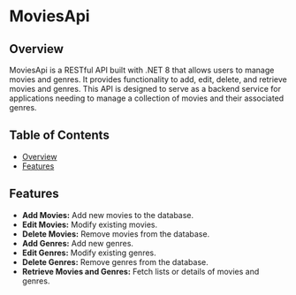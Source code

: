 # MoviesApi

## Overview
MoviesApi is a RESTful API built with .NET 8 that allows users to manage movies and genres. It provides functionality to add, edit, delete, and retrieve movies and genres. This API is designed to serve as a backend service for applications needing to manage a collection of movies and their associated genres.

## Table of Contents
- [Overview](#overview)
- [Features](#features)
  
## Features
- **Add Movies:** Add new movies to the database.
- **Edit Movies:** Modify existing movies.
- **Delete Movies:** Remove movies from the database.
- **Add Genres:** Add new genres.
- **Edit Genres:** Modify existing genres.
- **Delete Genres:** Remove genres from the database.
- **Retrieve Movies and Genres:** Fetch lists or details of movies and genres.

